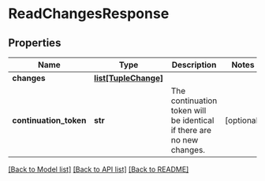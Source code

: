 # ReadChangesResponse


## Properties
Name | Type | Description | Notes
------------ | ------------- | ------------- | -------------
**changes** | [**list[TupleChange]**](TupleChange.md) |  | 
**continuation_token** | **str** | The continuation token will be identical if there are no new changes. | [optional] 

[[Back to Model list]](../README.md#documentation-for-models) [[Back to API list]](../README.md#documentation-for-api-endpoints) [[Back to README]](../README.md)


